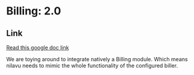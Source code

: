# Billing: 2.0

## Link

[Read this google doc link](https://docs.google.com/document/d/1bBWTrfR8pOY5dxSzDDJsK1MdYql6by8PyB3Q7PEXNwI/edit#)

We are toying around to integrate natively a Billing module. Which means nilavu needs to mimic the whole functionality of the configured biller.
